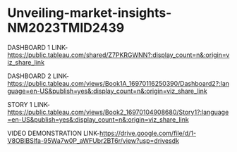 # Unveiling-market-insights-NM2023TMID2439


DASHBOARD 1 LINK-https://public.tableau.com/shared/Z7PKRGWNN?:display_count=n&:origin=viz_share_link

DASHBOARD 2 LINK-https://public.tableau.com/views/Book1A_16970116250390/Dashboard2?:language=en-US&publish=yes&:display_count=n&:origin=viz_share_link

STORY 1 LINK-https://public.tableau.com/views/Book2_16970104908680/Story1?:language=en-US&publish=yes&:display_count=n&:origin=viz_share_link

VIDEO DEMONSTRATION LINK-https://drive.google.com/file/d/1-V8OBlBSlfa-95Wa7w0P_aWFUbr2BT6r/view?usp=drivesdk
